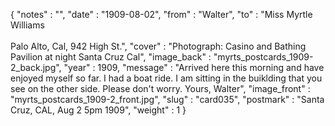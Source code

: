 {
  "notes" : "",
  "date" : "1909-08-02",
  "from" : "Walter",
  "to" : "Miss Myrtle Williams<br><br>Palo Alto, Cal, 942 High St.",
  "cover" : "Photograph: Casino and Bathing Pavilion at night Santa Cruz Cal",
  "image_back" : "myrts_postcards_1909-2_back.jpg",
  "year" : 1909,
  "message" : "Arrived here this morning and have enjoyed myself so far. I had a boat ride. I am sitting in the buiklding that you see on the other side. Please don't worry. Yours, Walter",
  "image_front" : "myrts_postcards_1909-2_front.jpg",
  "slug" : "card035",
  "postmark" : "Santa Cruz, CAL, Aug 2 5pm 1909",
  "weight" : 1
}
